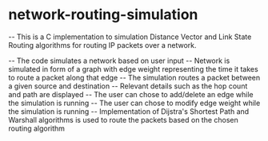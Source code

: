 # network-routing-simulation

-- This is a C implementation to simulation Distance Vector and Link State Routing algorithms for routing IP packets over a network.

-- The code simulates a network based on user input
-- Network is simulated in form of a graph with edge weight representing the time it takes to route a packet along that edge
-- The simulation routes a packet between a given source and destination 
-- Relevant details such as the hop count and path are displayed 
-- The user can chose to add/delete an edge while the simulation is running
-- The user can chose to modify edge weight while the simulation is running
-- Implementation of Dijstra's Shortest Path and Warshall algorithms is used to route the packets based on the chosen routing algorithm
